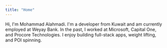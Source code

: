 ```yaml
---
title: "Home"
---
```



Hi, I'm Mohammad Alahmadi. I'm a developer from Kuwait and am currently employed at Weyay Bank. In the past, I worked at Microsoft, Capital One, and Procore Technologies. I enjoy building full-stack apps, weight lifting, and POI spinning.
